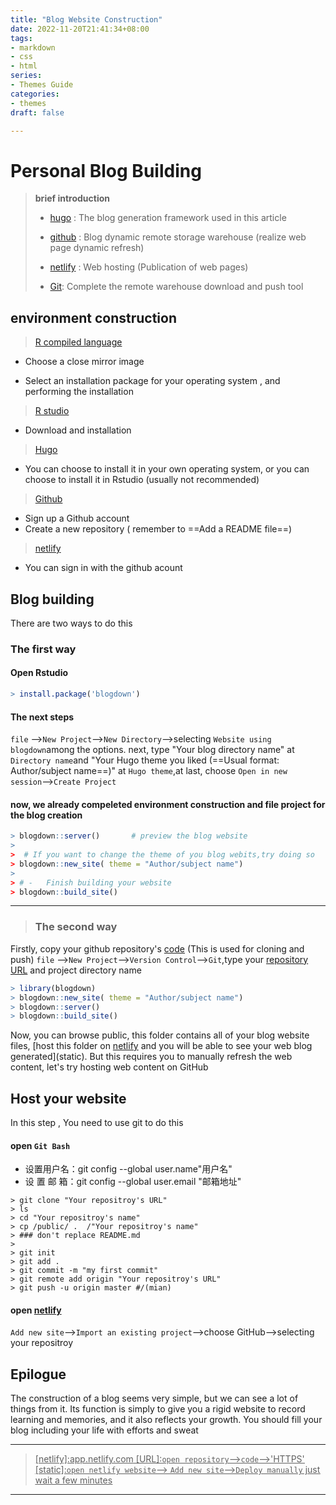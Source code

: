 ```yaml
---
title: "Blog Website Construction"
date: 2022-11-20T21:41:34+08:00
tags:
- markdown
- css
- html
series:
- Themes Guide
categories:
- themes
draft: false

---
```


# Personal Blog Building

> **brief introduction**
>
> -   [hugo](https://github.com/gohugoio/hugo/releases) :   The blog generation framework used in this article
>
> -   [github](https://github.com/) : Blog dynamic remote storage warehouse (realize web page dynamic refresh)
>
> -   [netlify](app.netlify.com) : Web hosting (Publication of web pages)
> -   [Git](https://git-scm.com): Complete the remote warehouse download and push tool

## environment construction

> [R compiled language](https://www.r-project.org/)

-   Choose a close mirror image
    
-   Select an installation package for your operating system , and performing the installation
    

> [R studio](https://posit.co/products/open-source/rstudio/)

-   Download and installation
    

> [Hugo](https://github.com/gohugoio/hugo/releases)

-   You can choose to install it in your own operating system, or you can choose to install it in Rstudio (usually not recommended)
>[Github](https://github.com/)
- Sign up a Github account
- Create a new repository (  remember to ==Add a README file==)
> [netlify](netlify)
- You can sign in with the github acount

## Blog building

There are two ways to do this

### The first way

#### Open Rstudio
```R
> install.package('blogdown')
```
#### The next steps
`file` -->`New Project`-->`New Directory`-->selecting `Website using blogdown`among the options.
next, type "Your blog directory name" at `Directory name`and "Your  Hugo theme you liked (==Usual format: Author/subject name==)" at `Hugo theme`,at last, choose `Open in new session`-->`Create Project`

#### now, we already compeleted environment construction and file project for the blog creation
```R
> blogdown::server()       # preview the blog website
> 
>  # If you want to change the theme of you blog webits,try doing so
> blogdown::new_site( theme = "Author/subject name")  
> 
> # -   Finish building your website
> blogdown::build_site()
```
---


>### The second way

Firstly, copy your github repository's [code](URL) (This is used for cloning and push)
`file` -->`New Project`-->`Version Control`-->`Git`,type your [repository URL](URL) and project directory name
```R
> library(blogdown)
> blogdown::new_site( theme = "Author/subject name")
> blogdown::server()
> blogdown::build_site()
```
Now, you can  browse public, this folder contains all of your blog website files, [host this folder  on [netlify](netlify) and you will be able to see your web blog generated](static). But this requires you to manually refresh the web content, let's try hosting web content on GitHub

##  Host your website
In this step , You need to use git to do this
#### open `Git Bash`
-   设置用户名：git config --global user.name"用户名"
-   设  置   邮  箱：git config --global user.email    "邮箱地址"
```git
> git clone "Your repositroy's URL"
> ls 
> cd "Your repositroy's name"
> cp /public/ .  /"Your repositroy's name"
> ### don't replace README.md
> 
> git init 
> git add .
> git commit -m "my first commit"
> git remote add origin "Your repositroy's URL"
> git push -u origin master #/(mian)
```
#### open [netlify](netlify)
`Add new site`-->`Import an existing project`-->choose GitHub-->selecting your repositroy
## Epilogue
The construction of a blog seems very simple, but we can see a lot of things from it. Its function is simply to give you a rigid website to record learning and memories, and it also reflects your growth. You should fill your blog including your life with efforts and sweat


---
><u>[netlify]:app.netlify.com<u>
><u>[URL]:`open repository`-->`code`-->'HTTPS'<u>
><u>[static]:`open netlify website`--> `Add new site`-->`Deploy manually` just wait a few minutes<u>
>

---